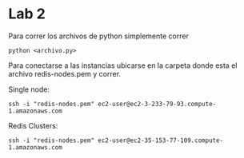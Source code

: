 # Lab 2


Para correr los archivos de python simplemente correr

```python <archivo.py>```


Para conectarse a las instancias ubicarse en la carpeta donde esta el archivo redis-nodes.pem y correr.

Single node: 

```ssh -i "redis-nodes.pem" ec2-user@ec2-3-233-79-93.compute-1.amazonaws.com```


Redis Clusters:

```ssh -i "redis-nodes.pem" ec2-user@ec2-35-153-77-109.compute-1.amazonaws.com```
